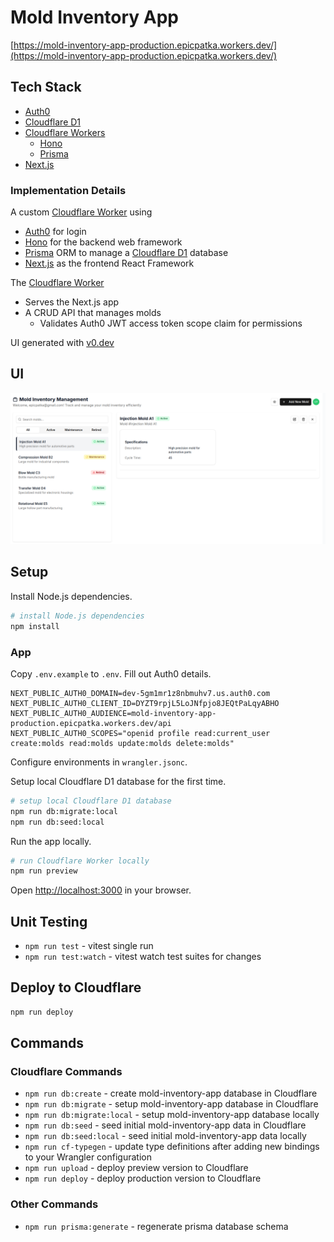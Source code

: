 # Mold Inventory App

[https://mold-inventory-app-production.epicpatka.workers.dev/](https://mold-inventory-app-production.epicpatka.workers.dev/)

## Tech Stack
- [Auth0](https://auth0.com/)
- [Cloudflare D1](https://developers.cloudflare.com/d1/)
- [Cloudflare Workers](https://developers.cloudflare.com/workers/)
  - [Hono](https://hono.dev/)
  - [Prisma](https://www.prisma.io/)
- [Next.js](https://nextjs.org/)

### Implementation Details

A custom [Cloudflare Worker](https://developers.cloudflare.com/workers/) using
  - [Auth0](https://auth0.com/) for login
  - [Hono](https://hono.dev/) for the backend web framework
  - [Prisma](https://www.prisma.io/) ORM to manage a [Cloudflare D1](https://developers.cloudflare.com/d1/) database
  - [Next.js](https://developers.cloudflare.com/workers/framework-guides/web-apps/nextjs/) as the frontend React Framework
  
The [Cloudflare Worker](https://developers.cloudflare.com/workers/)
  - Serves the Next.js app
  - A CRUD API that manages molds
    - Validates Auth0 JWT access token scope claim for permissions

UI generated with [v0.dev](https://v0.dev/)


## UI

![Screenshot of UI](./docs/ui.png)


## Setup

Install Node.js dependencies.
```bash
# install Node.js dependencies
npm install
```

### App

Copy `.env.example` to `.env`. Fill out Auth0 details.
```
NEXT_PUBLIC_AUTH0_DOMAIN=dev-5gm1mr1z8nbmuhv7.us.auth0.com
NEXT_PUBLIC_AUTH0_CLIENT_ID=DYZT9rpjL5LoJNfpjo8JEQtPaLqyABHO
NEXT_PUBLIC_AUTH0_AUDIENCE=mold-inventory-app-production.epicpatka.workers.dev/api
NEXT_PUBLIC_AUTH0_SCOPES="openid profile read:current_user create:molds read:molds update:molds delete:molds"
```

Configure environments in `wrangler.jsonc`.

Setup local Cloudflare D1 database for the first time.
```bash
# setup local Cloudflare D1 database
npm run db:migrate:local
npm run db:seed:local
```

Run the app locally.
```bash
# run Cloudflare Worker locally
npm run preview
```

Open [http://localhost:3000](http://localhost:3000) in your browser.

## Unit Testing
- `npm run test` - vitest single run
- `npm run test:watch` - vitest watch test suites for changes

## Deploy to Cloudflare
```bash
npm run deploy
```

## Commands

### Cloudflare Commands
- `npm run db:create` - create mold-inventory-app database in Cloudflare
- `npm run db:migrate` - setup mold-inventory-app database in Cloudflare
- `npm run db:migrate:local` - setup mold-inventory-app database locally
- `npm run db:seed` - seed initial mold-inventory-app data in Cloudflare
- `npm run db:seed:local` - seed initial mold-inventory-app data locally
- `npm run cf-typegen` - update type definitions after adding new bindings to your Wrangler configuration
- `npm run upload` - deploy preview version to Cloudflare
- `npm run deploy` - deploy production version to Cloudflare

### Other Commands
- `npm run prisma:generate` - regenerate prisma database schema
